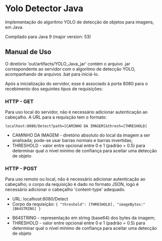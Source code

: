 # Yolo Detector Java

Implementação do algoritmo YOLO de detecção de objetos para imagens, em Java.

Compilado para Java 9 (major version: 53)

## Manual de Uso

O diretório 'out/artifacts/YOLO_Java_jar' contém o arquivo .jar correspondente ao servidor com o algoritmo de detecção YOLO, acompanhando de arquivos .bat para iniciá-lo.

Após a inicialização do servidor, esse é associado à porta 8080 para o recebimento dos seguintes tipos de requisições:


### HTTP - GET

Para uso local do servidor, não é necessário adicionar autenticação ao cabeçalho. A URL para a requisção tem o formato:

`localhost:8080/Detect?path=[CAMINHO DA IMAGEM]&thresh=[THRESHOLD]`

* CAMINHO DA IMAGEM - diretório absoluto do local da imagem a ser analisada; pode-se usar barras normais e barras invertidas;
* THRESHOLD - valor entre opcional entre 0 e 1 (padrão = 0.5) para determinar qual o nível mínimo de confiança para aceitar uma detecção de objeto

### HTTP - POST

Para uso remoto ou local, não é necessário adicionar autenticação ao cabeçalho; o corpo da requisição é dado no formato JSON, logo é necessário adicionar o cabeçalho 'content-type' adequado.

- URL: localhost:8080/Detect
- Corpo da requisição: `{
                          "threshold": [THRESHOLD],
                          "imageBytes:"[B64STRING]
                        }`

* B64STRING - representação em string (base64) dos bytes da imagem;
* THRESHOLD - valor entre opcional entre 0 e 1 (padrão = 0.5) para determinar qual o nível mínimo de confiança para aceitar uma detecção de objeto